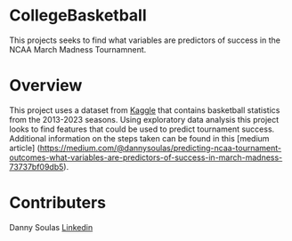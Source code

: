 # CollegeBasketball
This projects seeks to find what variables are predictors of success in the NCAA March Madness Tournamnent.
# Overview
This project uses a dataset from [Kaggle](https://www.kaggle.com/datasets/andrewsundberg/college-basketball-dataset/data) that contains basketball statistics from the 2013-2023 seasons. Using exploratory data analysis this project looks to find features that could be used to predict tournament success. Additional information on the steps taken can be found in this [medium article] (https://medium.com/@dannysoulas/predicting-ncaa-tournament-outcomes-what-variables-are-predictors-of-success-in-march-madness-73737bf09db5).
# Contributers
Danny Soulas [Linkedin](https://www.linkedin.com/in/daniel-soulas/)
